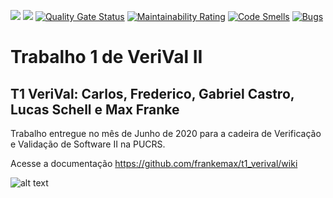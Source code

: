 ![](https://img.shields.io/badge/Status-Voando-brightgreen) 
![](https://img.shields.io/badge/Release-1.0-blue)
[![Quality Gate Status](https://sonarcloud.io/api/project_badges/measure?project=Lotusdigital398_t1_verival&metric=alert_status)](https://sonarcloud.io/dashboard?id=Lotusdigital398_t1_verival)
[![Maintainability Rating](https://sonarcloud.io/api/project_badges/measure?project=Lotusdigital398_t1_verival&metric=sqale_rating)](https://sonarcloud.io/dashboard?id=Lotusdigital398_t1_verival)
[![Code Smells](https://sonarcloud.io/api/project_badges/measure?project=Lotusdigital398_t1_verival&metric=code_smells)](https://sonarcloud.io/dashboard?id=Lotusdigital398_t1_verival)
[![Bugs](https://sonarcloud.io/api/project_badges/measure?project=Lotusdigital398_t1_verival&metric=bugs)](https://sonarcloud.io/dashboard?id=Lotusdigital398_t1_verival)





# Trabalho 1 de VeriVal II
## T1 VeriVal: Carlos, Frederico, Gabriel Castro, Lucas Schell e Max Franke

Trabalho entregue no mês de Junho de 2020 para a cadeira de Verificação e Validação de Software II na PUCRS.

Acesse a documentação https://github.com/frankemax/t1_verival/wiki


![alt text](https://vestibulares2020.com/wp-content/uploads/2019/03/vestibular-pucrs-2020.png)


